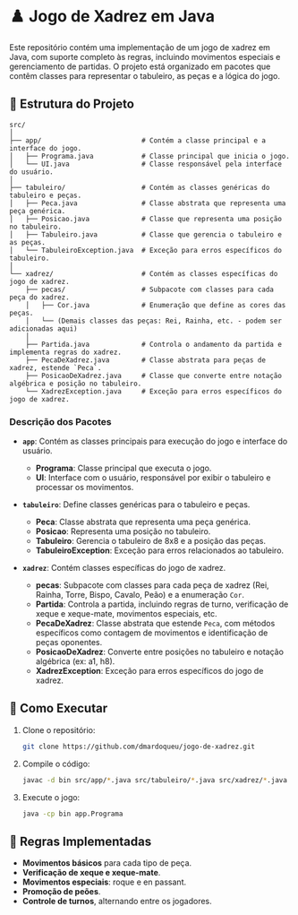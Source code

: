 # ♟️ Jogo de Xadrez em Java

Este repositório contém uma implementação de um jogo de xadrez em Java, com suporte completo às regras, incluindo movimentos especiais e gerenciamento de partidas. O projeto está organizado em pacotes que contêm classes para representar o tabuleiro, as peças e a lógica do jogo.

## 📂 Estrutura do Projeto

```
src/
│
├── app/                         # Contém a classe principal e a interface do jogo.
│   ├── Programa.java            # Classe principal que inicia o jogo.
│   └── UI.java                  # Classe responsável pela interface do usuário.
│
├── tabuleiro/                   # Contém as classes genéricas do tabuleiro e peças.
│   ├── Peca.java                # Classe abstrata que representa uma peça genérica.
│   ├── Posicao.java             # Classe que representa uma posição no tabuleiro.
│   ├── Tabuleiro.java           # Classe que gerencia o tabuleiro e as peças.
│   └── TabuleiroException.java  # Exceção para erros específicos do tabuleiro.
│
└── xadrez/                      # Contém as classes específicas do jogo de xadrez.
    ├── pecas/                   # Subpacote com classes para cada peça do xadrez.
    │   ├── Cor.java             # Enumeração que define as cores das peças.
    │   └── (Demais classes das peças: Rei, Rainha, etc. - podem ser adicionadas aqui)
    │
    ├── Partida.java             # Controla o andamento da partida e implementa regras do xadrez.
    ├── PecaDeXadrez.java        # Classe abstrata para peças de xadrez, estende `Peca`.
    ├── PosicaoDeXadrez.java     # Classe que converte entre notação algébrica e posição no tabuleiro.
    └── XadrezException.java     # Exceção para erros específicos do jogo de xadrez.
```

### Descrição dos Pacotes

- **`app`**: Contém as classes principais para execução do jogo e interface do usuário.
  - **Programa**: Classe principal que executa o jogo.
  - **UI**: Interface com o usuário, responsável por exibir o tabuleiro e processar os movimentos.

- **`tabuleiro`**: Define classes genéricas para o tabuleiro e peças.
  - **Peca**: Classe abstrata que representa uma peça genérica.
  - **Posicao**: Representa uma posição no tabuleiro.
  - **Tabuleiro**: Gerencia o tabuleiro de 8x8 e a posição das peças.
  - **TabuleiroException**: Exceção para erros relacionados ao tabuleiro.

- **`xadrez`**: Contém classes específicas do jogo de xadrez.
  - **pecas**: Subpacote com classes para cada peça de xadrez (Rei, Rainha, Torre, Bispo, Cavalo, Peão) e a enumeração `Cor`.
  - **Partida**: Controla a partida, incluindo regras de turno, verificação de xeque e xeque-mate, movimentos especiais, etc.
  - **PecaDeXadrez**: Classe abstrata que estende `Peca`, com métodos específicos como contagem de movimentos e identificação de peças oponentes.
  - **PosicaoDeXadrez**: Converte entre posições no tabuleiro e notação algébrica (ex: a1, h8).
  - **XadrezException**: Exceção para erros específicos do jogo de xadrez.

## 🚀 Como Executar

1. Clone o repositório:
   ```bash
   git clone https://github.com/dmardoqueu/jogo-de-xadrez.git
   ```

2. Compile o código:
   ```bash
   javac -d bin src/app/*.java src/tabuleiro/*.java src/xadrez/*.java src/xadrez/pecas/*.java
   ```

3. Execute o jogo:
   ```bash
   java -cp bin app.Programa
   ```

## 📝 Regras Implementadas

- **Movimentos básicos** para cada tipo de peça.
- **Verificação de xeque e xeque-mate**.
- **Movimentos especiais**: roque e en passant.
- **Promoção de peões**.
- **Controle de turnos**, alternando entre os jogadores.
